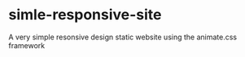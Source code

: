 # simle-responsive-site
A very simple resonsive design static website using the animate.css framework
